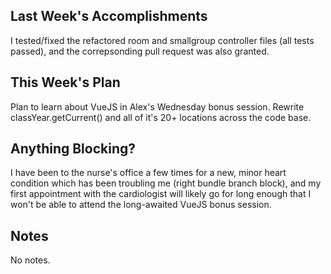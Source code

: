 ## Last Week's Accomplishments

I tested/fixed the refactored room and smallgroup controller files (all tests passed), and the correpsonding pull request was also granted.

## This Week's Plan

Plan to learn about VueJS in Alex's Wednesday bonus session. 
Rewrite classYear.getCurrent() and all of it's 20+ locations across the code base.

## Anything Blocking?

I have been to the nurse's office a few times for a new, minor heart condition which has been troubling me (right bundle branch block), and my first appointment with the cardiologist will likely go for long enough that I won't be able to attend the long-awaited VueJS bonus session.

## Notes

No notes.
